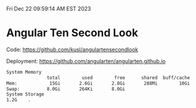 Fri Dec 22 09:59:14 AM EST 2023

# Angular Ten Second Look

Code: https://github.com/kusl/angulartensecondlook

Deployment: https://github.com/angularten/angularten.github.io

```bash
System Memory
               total        used        free      shared  buff/cache   available
Mem:            15Gi       2.6Gi       2.8Gi       288Mi        10Gi        12Gi
Swap:          8.0Gi       264Ki       8.0Gi
System Storage
1.2G	.
```
